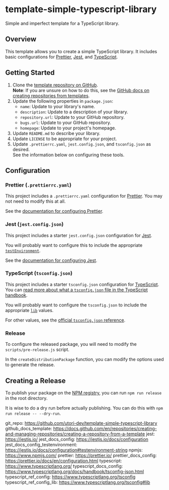 # template-simple-typescript-library

Simple and imperfect template for a TypeScript library.

## Overview

This template allows you to create a simple TypeScript library.
It includes basic configurations for [Prettier](prettier), [Jest](jest), and [TypeScript](typescript).

## Getting Started

1. Clone the [template repository on GitHub](git_repo).\
   **Note**: If you are unsure on how to do this, see the
   [GitHub docs on creating repositories from templates](github_docs_template).
1. Update the following properties in `package.json`:
   - `name`: Update to your library's name.
   - `description`: Update to a description of your library.
   - `repository.url`: Update to your GitHub repository.
   - `bugs.url`: Update to your GitHub repository.
   - `homepage`: Update to your project's homepage.
1. Update `README.md` to describe your library.
1. Update `LICENSE` to be appropriate for your project.
1. Update `.prettierrc.yaml`, `jest.config.json`, and `tsconfig.json` as desired.\
   See the information below on configuring these tools.

## Configuration

### Prettier (`.prettierrc.yaml`)

This project includes a `.prettierrc.yaml` configuration for [Prettier](prettier).
You may not need to modify this at all.

See the [documentation for configuring Prettier](prettier_docs_config).

### Jest (`jest.config.json`)

This project includes a starter `jest.config.json` configuration for [Jest](jest).

You will probably want to configure this to include the appropriate [`testEnvironment`](jest_docs_config_testenvironment).

See the [documentation for configuring Jest](jest_docs_config).

### TypeScript (`tsconfig.json`)

This project includes a starter `tsconfig.json` configuration for [TypeScript](typescript).
You can [read more about what a `tsconfig.json` file in the TypeScript handbook](typescript_docs_config).

You will probably want to configure the `tsconfig.json` to include the appropriate [`lib`](typescript_ref_config_lib) values.

For other values, see the [official `tsconfig.json` reference](typescript_ref_config).

### Release

To configure the released package, you will need to modify the `scripts/pre-release.js` script.

In the `createDistributionPackage` function, you can modify the options used to generate the release.

## Creating a Release

To publish your package on the [NPM registry](npmjs), you can run `npm run release` in the root directory.

It is wise to do a dry run before actually publishing. You can do this with `npm run release -- --dry-run`.

git_repo: https://github.com/utori-dev/template-simple-typescript-library
github_docs_template: https://docs.github.com/en/repositories/creating-and-managing-repositories/creating-a-repository-from-a-template
jest: https://jestjs.io/
jest_docs_config: https://jestjs.io/docs/configuration
jest_docs_config_testenvironment: https://jestjs.io/docs/configuration#testenvironment-string
npmjs: https://www.npmjs.com/
prettier: https://prettier.io/
prettier_docs_config: https://prettier.io/docs/en/configuration.html
typescript: https://www.typescriptlang.org/
typescript_docs_config: https://www.typescriptlang.org/docs/handbook/tsconfig-json.html
typescript_ref_config: https://www.typescriptlang.org/tsconfig
typescript_ref_config_lib: https://www.typescriptlang.org/tsconfig#lib

